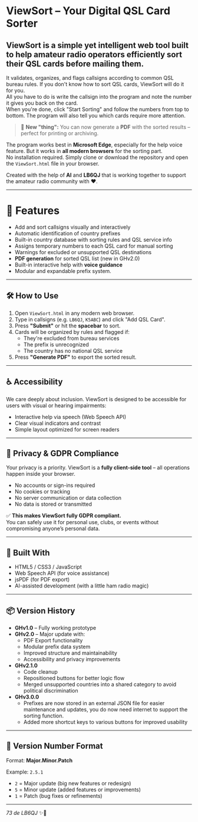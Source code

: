 # ViewSort – Your Digital QSL Card Sorter

## ViewSort is a simple yet intelligent web tool built to help amateur radio operators efficiently sort their QSL cards before mailing them.  
It validates, organizes, and flags callsigns according to common QSL bureau rules. If you don't know how to sort QSL cards, ViewSort will do it for you.  
All you have to do is write the callsign into the program and note the number it gives you back on the card.  
When you're done, click "Start Sorting" and follow the numbers from top to bottom. The program will also tell you which cards require more attention.

> 🎉 **New "thing":** You can now generate a **PDF** with the sorted results – perfect for printing or archiving.

The program works best in **Microsoft Edge**, especially for the help voice feature. But it works in **all modern browsers** for the sorting part.  
No installation required. Simply clone or download the repository and open the `ViewSort.html` file in your browser.

Created with the help of **AI** and **LB6QJ** that is working together to support the amateur radio community with ❤️.

---

# 🚀 Features
- Add and sort callsigns visually and interactively
- Automatic identification of country prefixes
- Built-in country database with sorting rules and QSL service info
- Assigns temporary numbers to each QSL card for manual sorting
- Warnings for excluded or unsupported QSL destinations
- **PDF generation** for sorted QSL list (new in GHv2.0)
- Built-in interactive help with **voice guidance**
- Modular and expandable prefix system.

---

## 🛠️ How to Use
1. Open `ViewSort.html` in any modern web browser.
2. Type in callsigns (e.g. `LB6QJ`, `K5ABC`) and click "Add QSL Card".
3. Press **"Submit"** or hit the **spacebar** to sort.
4. Cards will be organized by rules and flagged if:
   - They're excluded from bureau services
   - The prefix is unrecognized
   - The country has no national QSL service
5. Press **"Generate PDF"** to export the sorted result.

---

## ♿ Accessibility
We care deeply about inclusion. ViewSort is designed to be accessible for users with visual or hearing impairments:
- Interactive help via speech (Web Speech API)
- Clear visual indicators and contrast
- Simple layout optimized for screen readers

---

## 🔐 Privacy & GDPR Compliance

Your privacy is a priority. ViewSort is a **fully client-side tool** – all operations happen inside your browser.

- No accounts or sign-ins required  
- No cookies or tracking  
- No server communication or data collection  
- No data is stored or transmitted

✅ **This makes ViewSort fully GDPR compliant.**  
You can safely use it for personal use, clubs, or events without compromising anyone’s personal data.

---

## 🔧 Built With
- HTML5 / CSS3 / JavaScript
- Web Speech API (for voice assistance)
- jsPDF (for PDF export)
- AI-assisted development (with a little ham radio magic)

---

## 📦 Version History
- **GHv1.0** – Fully working prototype
- **GHv2.0** – Major update with:
  - PDF Export functionality
  - Modular prefix data system
  - Improved structure and maintainability
  - Accessibility and privacy improvements
- **GHv2.1.0**
  - Code cleanup
  - Repositioned buttons for better logic flow
  - Merged unsupported countries into a shared category to avoid political discrimination
- **GHv3.0.0**
  - Prefixes are now stored in an external JSON file for easier maintenance and updates, you do now need internet to support the sorting function.
  - Added more shortcut keys to various buttons for improved usability

---

## 🔢 Version Number Format
Format: **Major.Minor.Patch**

Example: `2.5.1`  
- `2` = Major update (big new features or redesign)
- `5` = Minor update (added features or improvements)
- `1` = Patch (bug fixes or refinements)

---

_73 de LB6QJ_ ✨📡
